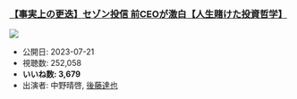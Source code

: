 ### [【事実上の更迭】セゾン投信 前CEOが激白【人生賭けた投資哲学】](https://www.youtube.com/watch?v=aqIVDS2tpuE)
[![](https://img.youtube.com/vi/aqIVDS2tpuE/sddefault.jpg)](https://www.youtube.com/watch?v=aqIVDS2tpuE)
-   公開日: 2023-07-21
-   視聴数: 252,058
-   **いいね数: 3,679**
-   出演者: 中野晴啓, [後藤達也](/rehacq_fan/people/後藤達也 "wikilink")
